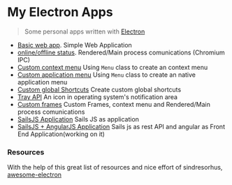 # My Electron Apps

> Some personal apps written with [Electron](http://electron.atom.io)

- [Basic web app](https://github.com/jasancheg/electronApps/tree/master/basicApp). Simple Web Application
- [online/offline status](https://github.com/jasancheg/electronApps/tree/master/onlineOfflineStatus-IPCcomunication). Rendered/Main process comunications (Chromium IPC)
- [Custom context menu](https://github.com/jasancheg/electronApps/tree/master/customContextMenu) Using `Menu` class to create an context menu
- [Custom application menu](https://github.com/jasancheg/electronApps/tree/master/customApplicationMenu) Using `Menu` class to create an native application menu
- [Custom global Shortcuts](https://github.com/jasancheg/electronApps/tree/master/customGlobalShortcuts) Create custom global shortcuts
- [Tray API](https://github.com/jasancheg/electronApps/tree/master/trayAPI) An icon in operating system's notification area
- [Custom frames](https://github.com/jasancheg/electronApps/tree/master/customFrame) Custom Frames, context menu and Rendered/Main process comunications
- [SailsJS Application](https://github.com/jasancheg/electronApps/tree/master/sailsAsFrontEnd) Sails JS as application
- [SailsJS + AngularJS Application](https://github.com/jasancheg/electronApps/tree/master/sailsAsRestAPI-angularAsFrontEnd) Sails js as rest API and angular as Front End Application(working on it)


### Resources

With the help of this great list of resources and nice effort of sindresorhus, [awesome-electron](https://github.com/sindresorhus/awesome-electron)
